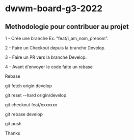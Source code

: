 # dwwm-board-g3-2022

## Methodologie pour contribuer au projet

1 - Crée une branche Ex: "feat/i_am_nom_prenom".

2 - Faire un Checkout depuis la branche Develop.

3 - Faire un PR vers la branche Develop.

4 - Avant d'envoyer le code faite un rebase

Rebase

git fetch origin develop

git reset --hard origin/develop

git checkout feat/xxxxxxx

git rebase develop

git push



Thanks
